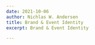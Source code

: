 ```yaml
---
date: 2021-10-06
author: Nichlas W. Andersen
title: Brand & Event Identity
excerpt: Brand & Event Identity

---
```

